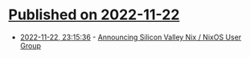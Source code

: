 # [Published on 2022-11-22](index.md)

* [2022-11-22, 23:15:36](https://lobste.rs/s/mxmdgh/announcing_silicon_valley_nix_nixos_user) - [Announcing Silicon Valley Nix / NixOS User Group](https://notes.softinio.com/p/announcing-silicon-valley-nix-nixos)
